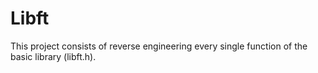 # Libft

This project consists of reverse engineering every single function of the basic library (libft.h).
